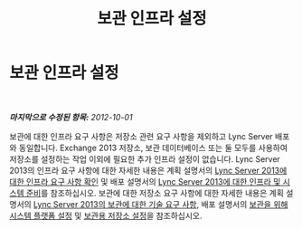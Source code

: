 ﻿---
title: 보관 인프라 설정
TOCTitle: 보관 인프라 설정
ms:assetid: d3995b0d-52c4-49f9-8d33-ea8d77c65a9d
ms:mtpsurl: https://technet.microsoft.com/ko-kr/library/JJ205287(v=OCS.15)
ms:contentKeyID: 49305129
ms.date: 08/10/2015
mtps_version: v=OCS.15
ms.translationtype: HT
---

# 보관 인프라 설정

 

_**마지막으로 수정된 항목:** 2012-10-01_

보관에 대한 인프라 요구 사항은 저장소 관련 요구 사항을 제외하고 Lync Server 배포와 동일합니다. Exchange 2013 저장소, 보관 데이터베이스 또는 둘 모두를 사용하여 저장소를 설정하는 작업 이외에 필요한 추가 인프라 설정이 없습니다. Lync Server 2013의 인프라 요구 사항에 대한 자세한 내용은 계획 설명서의 [Lync Server 2013에 대한 인프라 요구 사항 확인](lync-server-2013-determining-your-infrastructure-requirements.md) 및 배포 설명서의 [Lync Server 2013에 대한 인프라 및 시스템 준비](lync-server-2013-preparing-the-infrastructure-and-systems.md)를 참조하십시오. 보관에 대한 저장소 요구 사항에 대한 자세한 내용은 계획 설명서의 [Lync Server 2013의 보관에 대한 기술 요구 사항](lync-server-2013-technical-requirements-for-archiving.md), 배포 설명서의 [보관을 위해 시스템 플랫폼 설정](lync-server-2013-setting-up-system-platforms-for-archiving.md) 및 [보관용 저장소 설정](lync-server-2013-setting-up-storage-for-archiving.md)을 참조하십시오.

